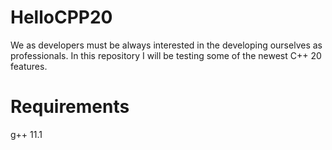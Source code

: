 # HelloCPP20

We as developers must be always interested in the developing ourselves as professionals.
In this repository I will be testing some of the newest C++ 20 features.

# Requirements
g++ 11.1
